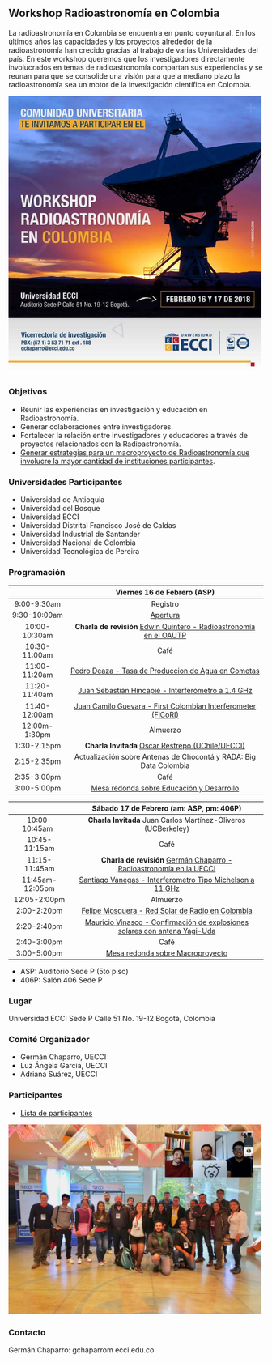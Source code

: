 ## Workshop Radioastronomía en Colombia
La radioastronomía en Colombia se encuentra en punto coyuntural. En los últimos años las capacidades y los proyectos alrededor de la radioastronomía han crecido gracias al trabajo de varias Universidades del país. En este workshop queremos que los investigadores directamente involucrados en temas de radioastronomía compartan sus experiencias y se reunan para que se consolide una visión para que a mediano plazo la radioastronomía sea un motor de la investigación científica en Colombia.

<img src="https://raw.githubusercontent.com/RadioAstroCol/RadioastroCol/master/Workshop/unnamed.jpg" width="500">

### Objetivos

- Reunir las experiencias en investigación y educación en Radioastronomía.
- Generar colaboraciones entre investigadores.
- Fortalecer la relación entre investigadores y educadores a través de proyectos relacionados con la Radioastronomía.
- [Generar estrategias para un macroproyecto de Radioastronomía que involucre la mayor cantidad de instituciones participantes](https://github.com/RadioAstroCol/RadioastroCol/blob/master/Workshop/final_radio.pdf).

### Universidades Participantes

- Universidad de Antioquia
- Universidad del Bosque
- Universidad ECCI
- Universidad Distrital Francisco José de Caldas
- Universidad Industrial de Santander
- Universidad Nacional de Colombia
- Universidad Tecnológica de Pereira


### Programación


| |Viernes 16 de Febrero (ASP) |
| :-------------: |:-------------:| 
| 9:00-9:30am  | Registro | 
| 9:30-10:00am    | [Apertura](https://github.com/RadioAstroCol/RadioastroCol/blob/master/Workshop/chaparro_intro.pdf)      |   
| 10:00-10:30am | **Charla de revisión** [Edwin Quintero - Radioastronomía en el OAUTP](https://github.com/RadioAstroCol/RadioastroCol/blob/master/Workshop/quintero_utp.pdf)  |   
| 10:30-11:00am | Café |   
| 11:00-11:20am | [Pedro Deaza - Tasa de Produccion de Agua en Cometas](https://github.com/RadioAstroCol/RadioastroCol/blob/master/Workshop/deaza_cometas.pdf) |
| 11:20-11:40am |  [Juan Sebastián Hincapié - Interferómetro a 1.4 GHz](https://github.com/RadioAstroCol/RadioastroCol/blob/master/Workshop/hincapie_interf21cm.pdf) |
| 11:40-12:00am | [Juan Camilo Guevara - First Colombian Interferometer (FiCoRI)](https://github.com/RadioAstroCol/RadioastroCol/blob/master/Workshop/guevara_ficori.pdf) |
| 12:00m-1:30pm | Almuerzo |
| 1:30-2:15pm | **Charla Invitada** [Oscar Restrepo (UChile/UECCI)](https://github.com/RadioAstroCol/RadioastroCol/blob/master/Workshop/restrepo_raig_chile.pdf) |
| 2:15-2:35pm | Actualización sobre Antenas de Chocontá y RADA: Big Data Colombia |
| 2:35-3:00pm | Café |
| 3:00-5:00pm | [Mesa redonda sobre Educación y Desarrollo](https://github.com/RadioAstroCol/RadioastroCol/blob/master/Workshop/MesaRedondaEducacion.md)|

| |Sábado 17 de Febrero (am: ASP, pm: 406P) |
|:-------------: |:-------------:| 
| 10:00-10:45am    | **Charla Invitada** Juan Carlos Martínez-Oliveros (UCBerkeley) |   
| 10:45-11:15am | Café |   
| 11:15-11:45am | **Charla de revisión** [Germán Chaparro  - Radioastronomía en la UECCI](https://github.com/RadioAstroCol/RadioastroCol/blob/master/Workshop/chaparro_review_ecci.pdf) |
| 11:45am-12:05pm | [Santiago Vanegas - Interferometro Tipo Michelson a 11 GHz](https://github.com/RadioAstroCol/RadioastroCol/blob/master/Workshop/vanegas_IMFR11GHz.pdf) |
| 12:05-2:00pm | Almuerzo |
| 2:00-2:20pm | [Felipe Mosquera - Red Solar de Radio en Colombia](https://github.com/RadioAstroCol/RadioastroCol/blob/master/Workshop/mosquera_red.pdf)  |
| 2:20-2:40pm | [Mauricio Vinasco - Confirmación de explosiones solares con antena Yagi-Uda](https://github.com/RadioAstroCol/RadioastroCol/blob/master/Workshop/vinasco_yagi_uda.pdf) |
| 2:40-3:00pm | Café |
| 3:00-5:00pm | [Mesa redonda sobre Macroproyecto](https://github.com/RadioAstroCol/RadioastroCol/blob/master/Workshop/MesaRedondaMacroproyecto.md)|

- ASP: Auditorio Sede P (5to piso)
- 406P: Salón 406 Sede P


### Lugar

Universidad ECCI Sede P
Calle 51 No. 19-12
Bogotá, Colombia

### Comité Organizador

- Germán Chaparro, UECCI
- Luz Ángela García, UECCI
- Adriana Suárez, UECCI

### Participantes

- [Lista de participantes](https://github.com/RadioAstroCol/RadioastroCol/blob/master/Workshop/Participantes.md)

<img src="https://raw.githubusercontent.com/RadioAstroCol/RadioastroCol/master/Workshop/fotoevento.jpg" width="500">


### Contacto

Germán Chaparro: gchaparrom ecci.edu.co
